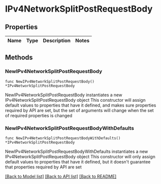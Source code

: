 # IPv4NetworkSplitPostRequestBody

## Properties

Name | Type | Description | Notes
------------ | ------------- | ------------- | -------------

## Methods

### NewIPv4NetworkSplitPostRequestBody

`func NewIPv4NetworkSplitPostRequestBody() *IPv4NetworkSplitPostRequestBody`

NewIPv4NetworkSplitPostRequestBody instantiates a new IPv4NetworkSplitPostRequestBody object
This constructor will assign default values to properties that have it defined,
and makes sure properties required by API are set, but the set of arguments
will change when the set of required properties is changed

### NewIPv4NetworkSplitPostRequestBodyWithDefaults

`func NewIPv4NetworkSplitPostRequestBodyWithDefaults() *IPv4NetworkSplitPostRequestBody`

NewIPv4NetworkSplitPostRequestBodyWithDefaults instantiates a new IPv4NetworkSplitPostRequestBody object
This constructor will only assign default values to properties that have it defined,
but it doesn't guarantee that properties required by API are set


[[Back to Model list]](../README.md#documentation-for-models) [[Back to API list]](../README.md#documentation-for-api-endpoints) [[Back to README]](../README.md)


